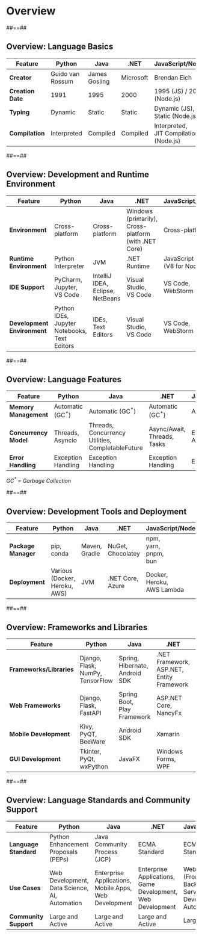 <!-- .slide: class="transition-bg-green-5 left" -->

# Overview

##==##

<!-- .slide: class="with-code" -->

## Overview: Language Basics 

| **Feature**           | **Python**                 | **Java**                   | **.NET**                     | **JavaScript/NodeJS**          |
|-----------------------|--------------------------|----------------------------|-----------------------------|--------------------------------|
| **Creator**           | Guido van Rossum         | James Gosling              | Microsoft                   | Brendan Eich                   |
| **Creation Date**     | 1991                     | 1995                       | 2000                        | 1995 (JS) / 2009 (Node.js)    |
| **Typing**            | Dynamic                  | Static                     | Static                      | Dynamic (JS),<br>Static (Node.js) |
| **Compilation**       | Interpreted              | Compiled                   | Compiled                    | Interpreted,<br>JIT Compilation (Node.js) |

##==##

<!-- .slide: class="with-code" -->

## Overview: Development and Runtime Environment

| **Feature**               | **Python**                             | **Java**                    | **.NET**                               | **JavaScript/NodeJS**            |
|---------------------------|-----------------------------------------|-----------------------------|--------------------------------------|-----------------------------------|
| **Environment**           | Cross-platform                          | Cross-platform              | Windows (primarily),<br>Cross-platform (with .NET Core) | Cross-platform                    |
| **Runtime Environment**   | Python Interpreter                     | JVM                         | .NET Runtime                         | JavaScript Engine (V8 for Node.js) |
| **IDE Support**           | PyCharm,<br>Jupyter,<br>VS Code              | IntelliJ IDEA,<br>Eclipse,<br>NetBeans | Visual Studio,<br>VS Code          | VS Code,<br>WebStorm                |
| **Development Environment** | Python IDEs,<br>Jupyter Notebooks,<br>Text Editors | IDEs,<br>Text Editors          | Visual Studio,<br>VS Code               | VS Code,<br>WebStorm                |

##==##

<!-- .slide: class="with-code" -->

## Overview: Language Features

| **Feature**               | **Python**                             | **Java**                    | **.NET**                               | **JavaScript/NodeJS**            |
|---------------------------|-----------------------------------------|-----------------------------|--------------------------------------|-----------------------------------|
| **Memory Management**     | Automatic (GC<sup>*</sup>)          | Automatic (GC<sup>*</sup>) | Automatic (GC<sup>*</sup>)       | Automatic (GC<sup>*</sup>)   |
| **Concurrency Model**     | Threads,<br>Asyncio                        | Threads,<br>Concurrency Utilities,<br>CompletableFuture | Async/Await,<br>Threads,<br>Tasks | Event Loop,<br>Async/Await       |
| **Error Handling**        | Exception Handling                      | Exception Handling          | Exception Handling                   | Exception Handling                |


_GC<sup>*</sup> = Garbage Collection_

##==##

<!-- .slide: class="with-code" -->

## Overview: Development Tools and Deployment

| **Feature**               | **Python**                             | **Java**                    | **.NET**                               | **JavaScript/NodeJS**            |
|---------------------------|-----------------------------------------|-----------------------------|--------------------------------------|-----------------------------------|
| **Package Manager**       | pip,<br>conda                              | Maven,<br>Gradle               | NuGet,<br>Chocolatey                    | npm,<br>yarn,<br>pnpm,<br>bun              |
| **Deployment**            | Various (Docker,<br>Heroku,<br>AWS)           | JVM                         | .NET Core,<br>Azure                     | Docker,<br>Heroku,<br>AWS Lambda        |

##==##

<!-- .slide: class="with-code" -->

## Overview: Frameworks and Libraries

| **Feature**               | **Python**                             | **Java**                    | **.NET**                               | **JavaScript/NodeJS**            |
|---------------------------|-----------------------------------------|-----------------------------|--------------------------------------|-----------------------------------|
| **Frameworks/Libraries**  | Django,<br>Flask,<br>NumPy,<br>TensorFlow        | Spring,<br>Hibernate,<br>Android SDK | .NET Framework,<br>ASP.NET,<br>Entity Framework | Express.js,<br>React.js,<br>Angular,<br>Vue.js |
| **Web Frameworks**        | Django,<br>Flask,<br>FastAPI                  | Spring Boot,<br>Play Framework | ASP.NET Core,<br>NancyFx                | Express.js,<br>Koa,<br>NestJS           |
| **Mobile Development**    | Kivy,<br>PyQT,<br>BeeWare                     | Android SDK                 | Xamarin                              | React Native,<br>Ionic,<br>NativeScript |
| **GUI Development**       | Tkinter,<br>PyQt,<br>wxPython                 | JavaFX                      | Windows Forms,<br>WPF                   | Electron,<br>React Native (Mobile)   |

##==##

<!-- .slide: class="with-code" -->

## Overview: Language Standards and Community Support

| **Feature**               | **Python**                             | **Java**                    | **.NET**                               | **JavaScript/NodeJS**            |
|---------------------------|-----------------------------------------|-----------------------------|--------------------------------------|-----------------------------------|
| **Language Standard**     | Python Enhancement Proposals (PEPs)     | Java Community Process (JCP) | ECMA Standard                        | ECMAScript Standard               |
| **Use Cases**             | Web Development,<br>Data Science,<br>AI,<br>Automation | Enterprise Applications,<br>Mobile Apps,<br>Web Development | Enterprise Applications,<br>Game Development,<br>Web Development | Web Development (Front-end and Back-end),<br>Server-Side Development,<br>Automation |
| **Community Support**     | Large and Active                        | Large and Active            | Large and Active                    | Large and Active                 |
